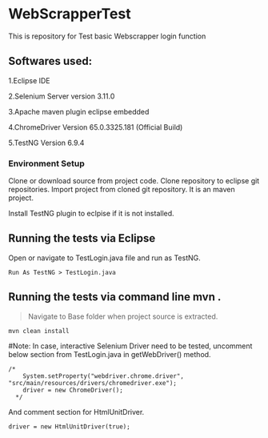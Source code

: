 # WebScrapperTest
This is repository for Test basic Webscrapper login function

## Softwares used: 
 
1.Eclipse IDE 

2.Selenium Server             version 3.11.0

3.Apache maven plugin         eclipse embedded

4.ChromeDriver                Version 65.0.3325.181 (Official Build)

5.TestNG                      Version 6.9.4

### Environment Setup

Clone or download source from project code. Clone repository to eclipse git repositories. 
Import project from cloned git repository. It is an maven project.

Install TestNG plugin to eclpise if it is not installed.

## Running the tests via Eclipse

Open or navigate to TestLogin.java file and run as TestNG.
```
Run As TestNG > TestLogin.java 
```

## Running the tests via command line mvn . 
>Navigate to Base folder when project source is extracted.

```
mvn clean install 
```

#Note: 
In case, interactive Selenium Driver need to be tested, uncomment below section from TestLogin.java in getWebDriver() method.

```
/*  
    System.setProperty("webdriver.chrome.driver", "src/main/resources/drivers/chromedriver.exe");
    driver = new ChromeDriver();
  */
```
And comment section for HtmlUnitDriver. 
```
driver = new HtmlUnitDriver(true);
```
